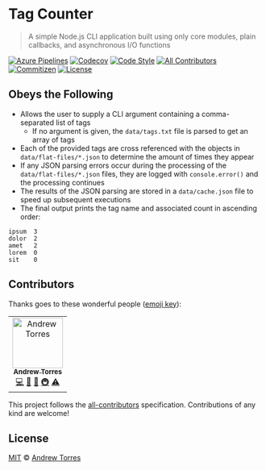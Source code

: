 # Tag Counter

> A simple Node.js CLI application built using only core modules, plain
> callbacks, and asynchronous I/O functions

[![Azure Pipelines](https://flat.badgen.net/azure-pipelines/ajtorres9/tag-counter/ajtorres9.tag-counter/master?label=build)](https://dev.azure.com/ajtorres9/tag-counter/_build/latest?definitionId=1)
[![Codecov](https://flat.badgen.net/codecov/c/github/ajtorres9/tag-counter/master)](https://codecov.io/gh/ajtorres9/tag-counter)
[![Code Style](https://flat.badgen.net/badge/code%20style/prettier/ff69b4)](https://github.com/prettier/prettier)
[![All Contributors](https://flat.badgen.net/badge/all%20contributors/1/orange)](#contributors)
[![Commitizen](https://flat.badgen.net/badge/commitizen/friendly/green)](https://github.com/commitizen/cz-cli)
[![License](https://flat.badgen.net/github/license/ajtorres9/tag-counter)](license)

## Obeys the Following

- Allows the user to supply a CLI argument containing a comma-separated list of
  tags
  - If no argument is given, the `data/tags.txt` file is parsed to get an array
    of tags
- Each of the provided tags are cross referenced with the objects in
  `data/flat-files/*.json` to determine the amount of times they appear
- If any JSON parsing errors occur during the processing of the
  `data/flat-files/*.json` files, they are logged with `console.error()` and
  the processing continues
- The results of the JSON parsing are stored in a `data/cache.json` file to
  speed up subsequent executions
- The final output prints the tag name and associated count in ascending order:

```text
ipsum  3
dolor  2
amet   2
lorem  0
sit    0
```

## Contributors

Thanks goes to these wonderful people ([emoji key](https://allcontributors.org/docs/en/emoji-key)):

<!-- ALL-CONTRIBUTORS-LIST:START - Do not remove or modify this section -->
<!-- prettier-ignore -->
<table><tr><td align="center"><a href="https://andrewjtorr.es"><img src="https://avatars2.githubusercontent.com/u/450495?v=4" width="100px;" alt="Andrew Torres"/><br /><sub><b>Andrew Torres</b></sub></a><br /><a href="https://github.com/ajtorres9/tag-counter/commits?author=ajtorres9" title="Code">💻</a> <a href="https://github.com/ajtorres9/tag-counter/commits?author=ajtorres9" title="Documentation">📖</a> <a href="#ideas-ajtorres9" title="Ideas, Planning, & Feedback">🤔</a> <a href="#infra-ajtorres9" title="Infrastructure (Hosting, Build-Tools, etc)">🚇</a> <a href="https://github.com/ajtorres9/tag-counter/commits?author=ajtorres9" title="Tests">⚠️</a></td></tr></table>

<!-- ALL-CONTRIBUTORS-LIST:END -->

This project follows the [all-contributors](https://allcontributors.org)
specification. Contributions of any kind are welcome!

## License

[MIT](license) &copy; [Andrew Torres](https://andrewjtorr.es)
